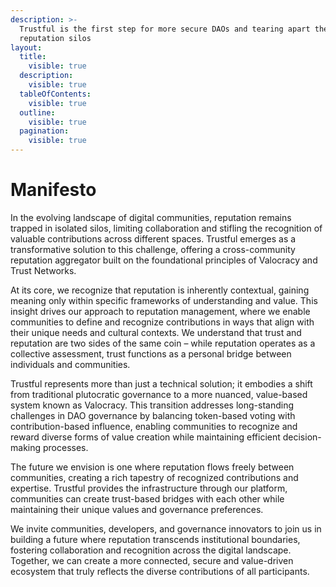 ```yaml
---
description: >-
  Trustful is the first step for more secure DAOs and tearing apart the
  reputation silos
layout:
  title:
    visible: true
  description:
    visible: true
  tableOfContents:
    visible: true
  outline:
    visible: true
  pagination:
    visible: true
---
```


# Manifesto

In the evolving landscape of digital communities, reputation remains trapped in isolated silos, limiting collaboration and stifling the recognition of valuable contributions across different spaces. Trustful emerges as a transformative solution to this challenge, offering a cross-community reputation aggregator built on the foundational principles of Valocracy and Trust Networks.

At its core, we recognize that reputation is inherently contextual, gaining meaning only within specific frameworks of understanding and value. This insight drives our approach to reputation management, where we enable communities to define and recognize contributions in ways that align with their unique needs and cultural contexts. We understand that trust and reputation are two sides of the same coin – while reputation operates as a collective assessment, trust functions as a personal bridge between individuals and communities.

Trustful represents more than just a technical solution; it embodies a shift from traditional plutocratic governance to a more nuanced, value-based system known as Valocracy. This transition addresses long-standing challenges in DAO governance by balancing token-based voting with contribution-based influence, enabling communities to recognize and reward diverse forms of value creation while maintaining efficient decision-making processes.

The future we envision is one where reputation flows freely between communities, creating a rich tapestry of recognized contributions and expertise. Trustful provides the infrastructure through our platform, communities can create trust-based bridges with each other while maintaining their unique values and governance preferences.

We invite communities, developers, and governance innovators to join us in building a future where reputation transcends institutional boundaries, fostering collaboration and recognition across the digital landscape. Together, we can create a more connected, secure and value-driven ecosystem that truly reflects the diverse contributions of all participants.
